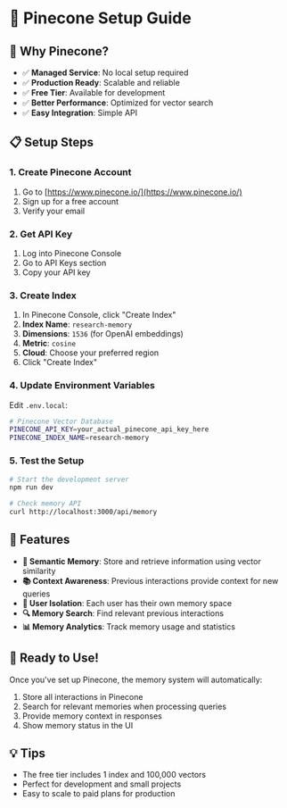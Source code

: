 # 🎯 Pinecone Setup Guide

## 🚀 **Why Pinecone?**

- ✅ **Managed Service**: No local setup required
- ✅ **Production Ready**: Scalable and reliable
- ✅ **Free Tier**: Available for development
- ✅ **Better Performance**: Optimized for vector search
- ✅ **Easy Integration**: Simple API

## 📋 **Setup Steps**

### **1. Create Pinecone Account**
1. Go to [https://www.pinecone.io/](https://www.pinecone.io/)
2. Sign up for a free account
3. Verify your email

### **2. Get API Key**
1. Log into Pinecone Console
2. Go to API Keys section
3. Copy your API key

### **3. Create Index**
1. In Pinecone Console, click "Create Index"
2. **Index Name**: `research-memory`
3. **Dimensions**: `1536` (for OpenAI embeddings)
4. **Metric**: `cosine`
5. **Cloud**: Choose your preferred region
6. Click "Create Index"

### **4. Update Environment Variables**
Edit `.env.local`:
```bash
# Pinecone Vector Database
PINECONE_API_KEY=your_actual_pinecone_api_key_here
PINECONE_INDEX_NAME=research-memory
```

### **5. Test the Setup**
```bash
# Start the development server
npm run dev

# Check memory API
curl http://localhost:3000/api/memory
```

## 🎯 **Features**

- **🧠 Semantic Memory**: Store and retrieve information using vector similarity
- **📚 Context Awareness**: Previous interactions provide context for new queries
- **👤 User Isolation**: Each user has their own memory space
- **🔍 Memory Search**: Find relevant previous interactions
- **📊 Memory Analytics**: Track memory usage and statistics

## 🚀 **Ready to Use!**

Once you've set up Pinecone, the memory system will automatically:
1. Store all interactions in Pinecone
2. Search for relevant memories when processing queries
3. Provide memory context in responses
4. Show memory status in the UI

## 💡 **Tips**

- The free tier includes 1 index and 100,000 vectors
- Perfect for development and small projects
- Easy to scale to paid plans for production 